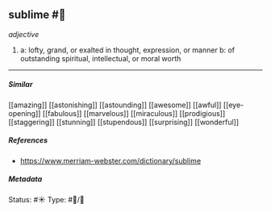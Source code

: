 ## sublime #🧠 

_adjective_

1. a: lofty, grand, or exalted in thought, expression, or manner
	b: of outstanding spiritual, intellectual, or moral worth
	
___
##### Similar
[[amazing]]
[[astonishing]]
[[astounding]]
[[awesome]]
[[awful]]
[[eye-opening]]
[[fabulous]]
[[marvelous]]
[[miraculous]]
[[prodigious]]
[[staggering]]
[[stunning]]
[[stupendous]]
[[surprising]]
[[wonderful]]

##### References
- https://www.merriam-webster.com/dictionary/sublime

##### Metadata
Status: #☀️ 
Type: #🔵/💬 
